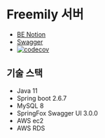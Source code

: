 # Freemily 서버
- [BE Notion](https://regal-swordfish-43c.notion.site/BE-9ccf92ee5bad46c2a9b74aaf947f926b)
- [Swagger]()
- [![codecov](https://codecov.io/gh/re-prife/back-end/branch/develop/graph/badge.svg?token=KT3HO0FDR6)](https://codecov.io/gh/re-prife/back-end)
## 기술 스택
- Java 11
- Spring boot 2.6.7
- MySQL 8
- SpringFox Swagger UI 3.0.0
- AWS ec2
- AWS RDS
